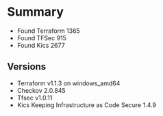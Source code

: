 # Summary

- Found Terraform 1365
- Found TFSec 915
- Found Kics 2677

## Versions

- Terraform v1.1.3 on windows_amd64
- Checkov 2.0.845
- Tfsec v1.0.11
- Kics Keeping Infrastructure as Code Secure 1.4.9
